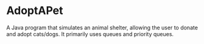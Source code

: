 # AdoptAPet

A Java program that simulates an animal shelter, allowing the user to donate and adopt cats/dogs. It primarily uses queues and priority queues.
